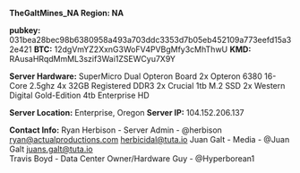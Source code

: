 **TheGaltMines_NA
Region: NA**

**pubkey:** 031bea28bec98b6380958a493a703ddc3353d7b05eb452109a773eefd15a32e421
**BTC:** 12dgVmYZ2XxnG3WoFV4PVBgMfy3cMhThwU
**KMD:** RAusaHRqdMmML3szif3Wai1ZSEWCyu7X9Y

**Server Hardware:**
SuperMicro Dual Opteron Board
2x Opteron 6380 16-Core 2.5ghz
4x 32GB Registered DDR3
2x Crucial 1tb M.2 SSD
2x Western Digital Gold-Edition 4tb Enterprise HD

**Server Location:** Enterprise, Oregon
**Server IP:** 104.152.206.137

**Contact Info:** 
Ryan Herbison - Server Admin - @herbison  ryan@actualproductions.com herbicidal@tuta.io
Juan Galt - Media - @Juan Galt 	juans.galt@tuta.io	
Travis Boyd - Data Center Owner/Hardware Guy - @Hyperborean1
